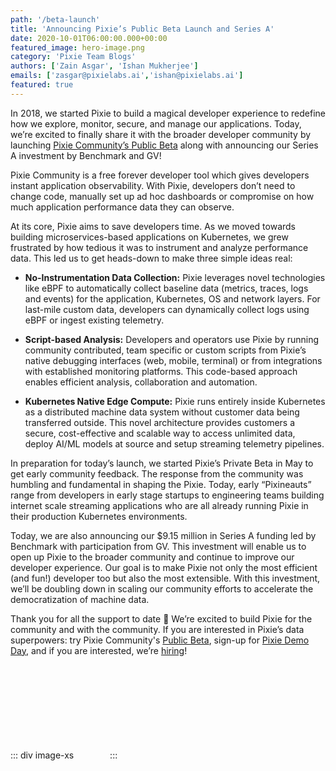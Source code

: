 ```yaml
---
path: '/beta-launch'
title: 'Announcing Pixie’s Public Beta Launch and Series A'
date: 2020-10-01T06:00:00.000+00:00
featured_image: hero-image.png
category: 'Pixie Team Blogs'
authors: ['Zain Asgar', 'Ishan Mukherjee']
emails: ['zasgar@pixielabs.ai','ishan@pixielabs.ai']
featured: true
---
```


In 2018, we started Pixie to build a magical developer experience to redefine how we explore, monitor, secure, and manage our applications. Today, we’re excited to finally share it with the broader developer community by launching [Pixie Community’s Public Beta](https://pixielabs.ai/) along with announcing our Series A investment by Benchmark and GV!  

Pixie Community is a free forever developer tool which gives developers instant application observability. With Pixie, developers don’t need to change code, manually set up ad hoc dashboards or compromise on how much application performance data they can observe. 

At its core, Pixie aims to save developers time. As we moved towards building microservices-based applications on Kubernetes, we grew frustrated by how tedious it was to instrument and analyze performance data. This led us to get heads-down to make three simple ideas real: 

- **No-Instrumentation Data Collection:** Pixie leverages novel technologies like eBPF to automatically collect baseline data (metrics, traces, logs and events) for the application, Kubernetes, OS and network layers. For last-mile custom data, developers can dynamically collect logs using eBPF or ingest existing telemetry. 

- **Script-based Analysis:** Developers and operators use Pixie by running community contributed, team specific or custom scripts from Pixie’s native debugging interfaces (web, mobile, terminal) or from integrations with established monitoring platforms. This code-based approach enables efficient analysis, collaboration and automation.

- **Kubernetes Native Edge Compute:** Pixie runs entirely inside Kubernetes as a distributed machine data system without customer data being transferred outside. This novel architecture provides customers a secure, cost-effective and scalable way to access unlimited data, deploy AI/ML models at source and setup streaming telemetry pipelines.

In preparation for today’s launch, we started Pixie’s Private Beta in May to get early community feedback. The response from the community was humbling and fundamental in shaping the Pixie. Today, early “Pixineauts” range from developers in early stage startups to engineering teams building internet scale streaming applications who are all already running Pixie in their production Kubernetes environments. 

Today, we are also announcing our $9.15 million in Series A funding led by Benchmark with participation from GV.  This investment will enable us to open up Pixie to the broader community and continue to improve our developer experience. Our goal is to make Pixie not only the most efficient (and fun!) developer too but also the most extensible. With this investment, we’ll be doubling down in scaling our community efforts to accelerate the democratization of machine data. 

Thank you for all the support to date 🙏 We’re excited to build Pixie for the community and with the community. If you are interested in Pixie’s data superpowers: try Pixie Community's [Public Beta](https://work.withpixie.ai/auth/signup), sign-up for [Pixie Demo Day](https://hopin.to/events/pixie-demo-day), and if you are interested, we’re [hiring](https://pixielabs.ai/careers)! 

::: div image-xs
<svg src="aeronaut.svg" width="50px" />
:::
